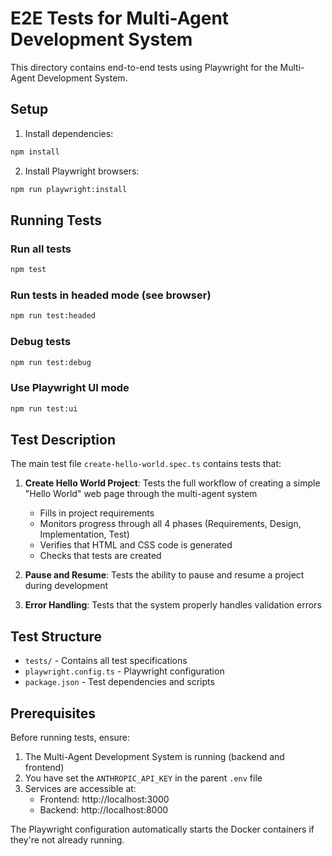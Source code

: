 # E2E Tests for Multi-Agent Development System

This directory contains end-to-end tests using Playwright for the Multi-Agent Development System.

## Setup

1. Install dependencies:

```bash
npm install
```

2. Install Playwright browsers:

```bash
npm run playwright:install
```

## Running Tests

### Run all tests

```bash
npm test
```

### Run tests in headed mode (see browser)

```bash
npm run test:headed
```

### Debug tests

```bash
npm run test:debug
```

### Use Playwright UI mode

```bash
npm run test:ui
```

## Test Description

The main test file `create-hello-world.spec.ts` contains tests that:

1. **Create Hello World Project**: Tests the full workflow of creating a simple "Hello World" web page through the multi-agent system
   - Fills in project requirements
   - Monitors progress through all 4 phases (Requirements, Design, Implementation, Test)
   - Verifies that HTML and CSS code is generated
   - Checks that tests are created

2. **Pause and Resume**: Tests the ability to pause and resume a project during development

3. **Error Handling**: Tests that the system properly handles validation errors

## Test Structure

- `tests/` - Contains all test specifications
- `playwright.config.ts` - Playwright configuration
- `package.json` - Test dependencies and scripts

## Prerequisites

Before running tests, ensure:

1. The Multi-Agent Development System is running (backend and frontend)
2. You have set the `ANTHROPIC_API_KEY` in the parent `.env` file
3. Services are accessible at:
   - Frontend: http://localhost:3000
   - Backend: http://localhost:8000

The Playwright configuration automatically starts the Docker containers if they're not already running.